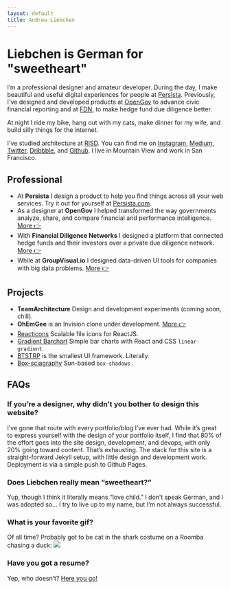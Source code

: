 ```yaml
---
layout: default
title: Andrew Liebchen
---
```


# Liebchen is German for "sweetheart"

I’m a professional designer and amateur developer. During the day, I make beautiful and useful digital experiences for people at [Persista](https://persista.com). Previously, I've designed and developed products at [OpenGov](https://opengov.com) to advance civic financial reporting and at [FDN](http://gofdn.com), to make hedge fund due diligence better.

At night I ride my bike, hang out with my cats, make dinner for my wife, and build silly things for the internet.

I've studied architecture at [RISD](http://risd.edu). You can find me on [Instagram](https://www.instagram.com/andrewliebchen/), [Medium](https://medium.com/@andrewliebchen), [Twitter](https://twitter.com/andrewliebchen), [Dribbble](https://dribbble.com/andrewliebchen), and [Github](https://github.com/andrewliebchen). I live in Mountain View and work in San Francisco.


## Professional
* At **Persista** I design a product to help you find things across all your web services. Try it out for yourself at [Persista.com](https://persista.com).
* As a designer at **OpenGov** I helped transformed the way governments analyze, share, and compare financial and performance intelligence. [More 👉]()
* With **Financial Diligence Networks** I designed a platform that connected hedge funds and their investors over a private due diligence network. [More 👉]()
* While at **GroupVisual.io** I designed data-driven UI tools for companies with big data problems. [More 👉]()


## Projects
* **TeamArchitecture** Design and development experiments (coming soon, chill).
* **OhEmGee** is an Invision clone under development. [More 👉]()
* [Reacticons](https://www.npmjs.com/package/reacticons) Scalable file icons for ReactJS.
* [Gradient Barchart](https://www.npmjs.com/package/gradient-barchart) Simple bar charts with React and CSS `linear-gradient`.
* [BTSTRP](https://www.npmjs.com/package/btstrp) is the smallest UI framework. Literally.
* [Box-sciagraphy](https://www.npmjs.com/package/box-sciagraphy) Sun-based `box-shadows` .


## FAQs

### If you’re a designer, why didn’t you bother to design this website?
I’ve gone that route with every portfolio/blog I’ve ever had. While it’s great to express yourself with the design of your portfolio itself, I find that 80% of the effort goes into the site design, development, and devops, with only 20% going toward content. That’s exhausting. The stack for this site is a straight-forward Jekyll setup, with little design and development work. Deployment is via a simple push to Github Pages.

### Does Liebchen really mean “sweetheart?”
Yup, though I think it literally means “love child.” I don’t speak German, and I was adopted so... I try to live up to my name, but I’m not always successful.

### What is your favorite gif?
Of all time? Probably got to be cat in the shark costume on a Roomba chasing a duck:
![](http://i.giphy.com/Q7ZckMLgjmthK.gif)

### Have you got a resume?
Yep, who doesn’t? [Here you go!](https://www.dropbox.com/s/njhueufu0b3wpyc/Andrew%20Liebchen%20resume.pdf?dl=0)
